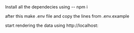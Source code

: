 Install all the dependecies using -- npm i

after this make .env file and copy the lines from .env.example

start rendering the data using http://localhost:<Your-PortNumber>